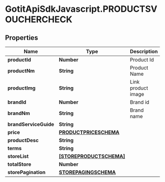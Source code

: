# GotitApiSdkJavascript.PRODUCTSVOUCHERCHECK

## Properties

Name | Type | Description | Notes
------------ | ------------- | ------------- | -------------
**productId** | **Number** | Product Id | [optional] 
**productNm** | **String** | Product Name | [optional] 
**productImg** | **String** | Link product image | [optional] 
**brandId** | **Number** | Brand id | [optional] 
**brandNm** | **String** | Brand name | [optional] 
**brandServiceGuide** | **String** |  | [optional] 
**price** | [**PRODUCTPRICESCHEMA**](PRODUCTPRICESCHEMA.md) |  | [optional] 
**productDesc** | **String** |  | [optional] 
**terms** | **String** |  | [optional] 
**storeList** | [**[STOREPRODUCTSCHEMA]**](STOREPRODUCTSCHEMA.md) |  | [optional] 
**totalStore** | **Number** |  | [optional] 
**storePagination** | [**STOREPAGINGSCHEMA**](STOREPAGINGSCHEMA.md) |  | [optional] 


